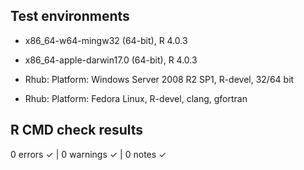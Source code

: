 ## Test environments

* x86_64-w64-mingw32 (64-bit), R 4.0.3
* x86_64-apple-darwin17.0 (64-bit), R 4.0.3


* Rhub: Platform: Windows Server 2008 R2 SP1, R-devel, 32/64 bit
* Rhub: Platform: Fedora Linux, R-devel, clang, gfortran


## R CMD check results


0 errors ✓ | 0 warnings ✓ | 0 notes ✓

